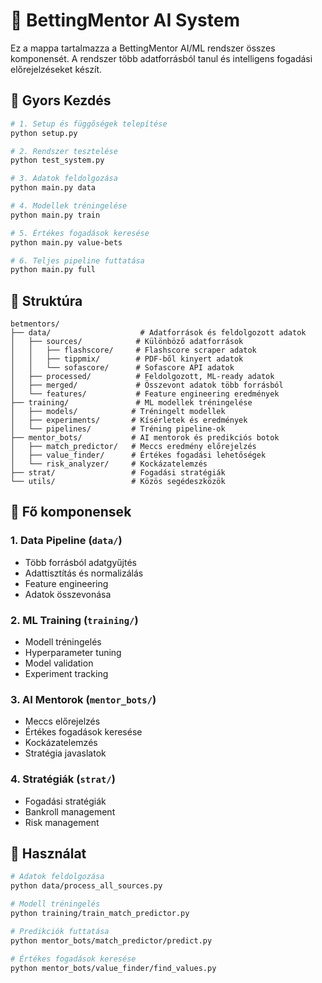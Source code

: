 # 🤖 BettingMentor AI System

Ez a mappa tartalmazza a BettingMentor AI/ML rendszer összes komponensét. A rendszer több adatforrásból tanul és intelligens fogadási előrejelzéseket készít.

## 🚀 Gyors Kezdés

```bash
# 1. Setup és függőségek telepítése
python setup.py

# 2. Rendszer tesztelése
python test_system.py

# 3. Adatok feldolgozása
python main.py data

# 4. Modellek tréningelése
python main.py train

# 5. Értékes fogadások keresése
python main.py value-bets

# 6. Teljes pipeline futtatása
python main.py full
```

## 📁 Struktúra

```
betmentors/
├── data/                    # Adatforrások és feldolgozott adatok
│   ├── sources/            # Különböző adatforrások
│   │   ├── flashscore/     # Flashscore scraper adatok
│   │   ├── tippmix/        # PDF-ből kinyert adatok
│   │   └── sofascore/      # Sofascore API adatok
│   ├── processed/          # Feldolgozott, ML-ready adatok
│   ├── merged/             # Összevont adatok több forrásból
│   └── features/           # Feature engineering eredmények
├── training/               # ML modellek tréningelése
│   ├── models/            # Tréningelt modellek
│   ├── experiments/       # Kísérletek és eredmények
│   └── pipelines/         # Tréning pipeline-ok
├── mentor_bots/           # AI mentorok és predikciós botok
│   ├── match_predictor/   # Meccs eredmény előrejelzés
│   ├── value_finder/      # Értékes fogadási lehetőségek
│   └── risk_analyzer/     # Kockázatelemzés
├── strat/                 # Fogadási stratégiák
└── utils/                 # Közös segédeszközök
```

## 🎯 Fő komponensek

### 1. **Data Pipeline** (`data/`)
- Több forrásból adatgyűjtés
- Adattisztítás és normalizálás
- Feature engineering
- Adatok összevonása

### 2. **ML Training** (`training/`)
- Modell tréningelés
- Hyperparameter tuning
- Model validation
- Experiment tracking

### 3. **AI Mentorok** (`mentor_bots/`)
- Meccs előrejelzés
- Értékes fogadások keresése
- Kockázatelemzés
- Stratégia javaslatok

### 4. **Stratégiák** (`strat/`)
- Fogadási stratégiák
- Bankroll management
- Risk management

## 🚀 Használat

```bash
# Adatok feldolgozása
python data/process_all_sources.py

# Modell tréningelés
python training/train_match_predictor.py

# Predikciók futtatása
python mentor_bots/match_predictor/predict.py

# Értékes fogadások keresése
python mentor_bots/value_finder/find_values.py
```